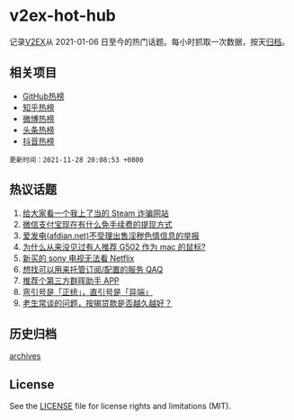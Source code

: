 # v2ex-hot-hub

 记录[V2EX](https://www.v2ex.com/)从 2021-01-06 日至今的热门话题。每小时抓取一次数据，按天[归档](archives)。
 
 ## 相关项目

- [GitHub热榜](https://github.com/lonnyzhang423/github-hot-hub)
- [知乎热榜](https://github.com/lonnyzhang423/zhihu-hot-hub)
- [微博热榜](https://github.com/lonnyzhang423/weibo-hot-hub)
- [头条热榜](https://github.com/lonnyzhang423/toutiao-hot-hub)
- [抖音热榜](https://github.com/lonnyzhang423/douyin-hot-hub)


 `更新时间：2021-11-28 20:08:53 +0800`

## 热议话题

1. [给大家看一个我上了当的 Steam 诈骗网站](https://www.v2ex.com/t/818457)
1. [微信支付宝现在有什么免手续费的提现方式](https://www.v2ex.com/t/818482)
1. [爱发电(afdian.net)不受理出售淫秽色情信息的举报](https://www.v2ex.com/t/818534)
1. [为什么从来没见过有人推荐 G502 作为 mac 的鼠标?](https://www.v2ex.com/t/818418)
1. [新买的 sony 电视无法看 Netflix](https://www.v2ex.com/t/818437)
1. [想找可以用来托管订阅/配置的服务 QAQ](https://www.v2ex.com/t/818427)
1. [推荐个第三方群晖助手 APP](https://www.v2ex.com/t/818445)
1. [弯引号是「正统」，直引号是「异端」](https://www.v2ex.com/t/818465)
1. [老生常谈的问题，按揭贷款是否越久越好？](https://www.v2ex.com/t/818508)

## 历史归档

[archives](archives)

## License

See the [LICENSE](LICENSE) file for license rights and limitations (MIT).
